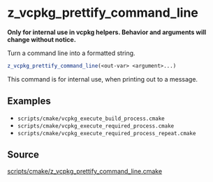 # z_vcpkg_prettify_command_line

**Only for internal use in vcpkg helpers. Behavior and arguments will change without notice.**

Turn a command line into a formatted string.

```cmake
z_vcpkg_prettify_command_line(<out-var> <argument>...)
```

This command is for internal use, when printing out to a message.

## Examples

* `scripts/cmake/vcpkg_execute_build_process.cmake`
* `scripts/cmake/vcpkg_execute_required_process.cmake`
* `scripts/cmake/vcpkg_execute_required_process_repeat.cmake`

## Source
[scripts/cmake/z\_vcpkg\_prettify\_command\_line.cmake](https://github.com/Microsoft/vcpkg/blob/master/scripts/cmake/z_vcpkg_prettify_command_line.cmake)
